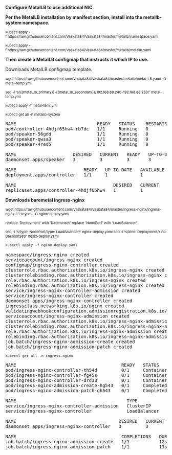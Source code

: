 <p style="text-align:start"><strong>Configure MetalLB to use additional NIC</strong></p>

<p style="text-align:start"><strong>Per the MetalLB installation by manifest section, install into the metallb-system namespace.</strong></p>

<p style="text-align:start"><span style="font-size:11px">kubectl apply -f&nbsp;<a href="https://raw.githubusercontent.com/Vaskata84/Vaskata84/master/metallb/namespace.yaml" rel="nofollow" style="box-sizing: border-box; background-color: transparent; color: var(--color-accent-fg); text-decoration: none;">https://raw.githubusercontent.com/Vaskata84/Vaskata84/master/metallb/namespace.yaml</a>&nbsp;</span></p>

<p style="text-align:start"><span style="font-size:11px">kubectl apply -f&nbsp;<a href="https://raw.githubusercontent.com/Vaskata84/Vaskata84/master/metallb/metallb.yaml" rel="nofollow" style="box-sizing: border-box; background-color: transparent; color: var(--color-accent-fg); text-decoration: none;">https://raw.githubusercontent.com/Vaskata84/Vaskata84/master/metallb/metallb.yaml</a></span></p>

<p style="text-align:start"><strong>Then create a MetalLB configmap that instructs it which IP to use.</strong></p>

<p style="text-align:start">Downloads MetalLB configmap template.</p>

<p style="text-align:start"><span style="font-size:11px">wget&nbsp;<a href="https://raw.githubusercontent.com/Vaskata84/Vaskata84/master/metallb/metal-LB.yaml" rel="nofollow" style="box-sizing: border-box; background-color: transparent; color: var(--color-accent-fg); text-decoration: none;">https://raw.githubusercontent.com/Vaskata84/Vaskata84/master/metallb/metal-LB.yaml</a>&nbsp;-O metal-temp.yml</span></p>

<p style="text-align:start"><span style="font-size:11px">sed -i &#39;s/{{metal_lb_primary}}-{{metal_lb_secondary}}/192.168.88.240-192.168.88.250/&#39; metal-temp.yml</span></p>

<p style="text-align:start"><span style="font-size:11px">kubectl apply -f metal-teml.yml</span></p>

<p style="text-align:start"><span style="font-size:11px">kubectl get all -n metallb-system</span></p>

<pre>
NAME                              READY   STATUS    RESTARTS   AGE
pod/controller-4hdjf65hw4-rb7dc   1/1     Running   0          11s
pod/speaker-56gdd                 1/1     Running   0          11s
pod/speaker-qwsa3                 1/1     Running   0          11s
pod/speaker-4red5                 1/1     Running   0          11s

NAME                     DESIRED   CURRENT   READY   UP-TO-DATE   AVAILABLE   NODE SELECTOR            AGE
daemonset.apps/speaker   3         3         3       3            3           kubernetes.io/os=linux   11s

NAME                         READY   UP-TO-DATE   AVAILABLE   AGE
deployment.apps/controller   1/1     1            1           11s

NAME                                    DESIRED   CURRENT   READY   AGE
replicaset.apps/controller-4hdjf65hw4   1         1         1       11s</pre>

<p style="text-align:start"><strong>Downloads baremetal ingress-nginx </strong></p>

<p style="text-align:start"><span style="font-size:11px">wget&nbsp;<a href="https://raw.githubusercontent.com/Vaskata84/Vaskata84/master/ingress-nginx/ingress-nginx-1.1.1v.yaml" rel="nofollow" style="box-sizing: border-box; background-color: transparent; color: var(--color-accent-fg); text-decoration: none;">https://raw.githubusercontent.com/Vaskata84/Vaskata84/master/ingress-nginx/ingress-nginx-1.1.1v.yaml</a>&nbsp;-O nginx-deploy.yaml</span></p>

<p style="text-align:start"><span style="font-size:11px">replace &#39;Deployment&#39; with &#39;Daemonset&#39; replace &#39;NodePort&#39; with &#39;LoadBalancer&#39;</span></p>

<p style="text-align:start"><span style="font-size:11px">sed -i &#39;s/type: NodePort/type: LoadBalancer/&#39; nginx-deploy.yaml sed -i &#39;s/kind: Deployment/kind: DaemonSet/&#39; nginx-deploy.yaml</span></p>

<pre>
<span style="font-size:11px">kubectl apply -f nginx-deploy.yaml
</span>
namespace/ingress-nginx created
serviceaccount/ingress-nginx created
configmap/ingress-nginx-controller created
clusterrole.rbac.authorization.k8s.io/ingress-nginx created
clusterrolebinding.rbac.authorization.k8s.io/ingress-nginx created
role.rbac.authorization.k8s.io/ingress-nginx created
rolebinding.rbac.authorization.k8s.io/ingress-nginx created
service/ingress-nginx-controller-admission created
service/ingress-nginx-controller created
daemonset.apps/ingress-nginx-controller created
ingressclass.networking.k8s.io/nginx created
validatingwebhookconfiguration.admissionregistration.k8s.io/ingress-nginx-admission created
serviceaccount/ingress-nginx-admission created
clusterrole.rbac.authorization.k8s.io/ingress-nginx-admission created
clusterrolebinding.rbac.authorization.k8s.io/ingress-nginx-admission created
role.rbac.authorization.k8s.io/ingress-nginx-admission created
rolebinding.rbac.authorization.k8s.io/ingress-nginx-admission created
job.batch/ingress-nginx-admission-create created
job.batch/ingress-nginx-admission-patch created</pre>

<pre>
<span style="font-size:11px">kubectl get all -n ingress-nginx</span></pre>

<pre>
NAME                                       READY   STATUS              RESTARTS   AGE
pod/ingress-nginx-controller-th54d         0/1     ContainerCreating   0          55s
pod/ingress-nginx-controller-fg45s         0/1     ContainerCreating   0          55s
pod/ingress-nginx-controller-drd33         0/1     ContainerCreating   0          55s
pod/ingress-nginx-admission-create-hg543   0/1     Completed           0          55s
pod/ingress-nginx-admission-patch-gh543    0/1     Completed           0          55s

NAME                                         TYPE           CLUSTER-IP     EXTERNAL-IP    PORT(S)                    AGE
service/ingress-nginx-controller-admission   ClusterIP      10.43.154.43                  443/TCP                    55s
service/ingress-nginx-controller             LoadBalancer   10.43.27.211   192.168.88.240 80:32652/TCP,443:31400/TCP 55s

NAME                                      DESIRED   CURRENT   READY   UP-TO-DATE   AVAILABLE  NODE SELECTOR          AGE
daemonset.apps/ingress-nginx-controller   3         3         0       3            0          kubernetes.io/os=linux 55s

NAME                                       COMPLETIONS   DURATION   AGE
job.batch/ingress-nginx-admission-create   1/1           12s        55s
job.batch/ingress-nginx-admission-patch    1/1           13s        55s</pre>
